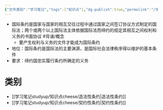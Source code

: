 ```yaml
---
{"文件类别":"学习笔记","tags":["知识点"],"dg-publish":true,"permalink":"/学习笔记studyup/知识点cheese/国际条约/","dgPassFrontmatter":true,"created":"2024-09-12T11:17:33.595+08:00","updated":"2024-09-24T09:51:25.576+08:00"}
---
```


- 国际条约是国家与国家的相互交往过程中通过国家之间签订协议方式制定的国际法；两个或两个以上国际法主体依据国际法而缔约的规定其相互之间权利和义务的书面协议 #背诵/概念 
	- 要产生权利与义务的文件才能成为国际条约
- 地位：国际条约是国际法的主要渊源，是国际社会法律秩序得以维护的基本条件
- 要求：缔约国忠实履行条约所确定的义务
# 类别
- [[学习笔记studyup/知识点cheese/造法性条约\|造法性条约]]
- [[学习笔记studyup/知识点cheese/契约性条约\|契约性条约]]